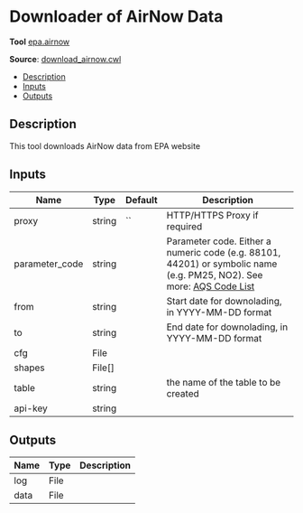 # Downloader of AirNow Data
**Tool** 	[epa.airnow](../../src/python/epa/airnow.py)

**Source**: [download_airnow.cwl](../../src/cwl/download_airnow.cwl)

<!--TOC-->

- [Description](#description)
- [Inputs](#inputs)
- [Outputs](#outputs)

<!--TOC-->

## Description
This tool downloads AirNow data from EPA website


## Inputs

| Name | Type | Default | Description |
|------|------|---------|-------------|
|proxy|string|``|HTTP/HTTPS Proxy if required|
|parameter_code|string| |Parameter code. Either a numeric code (e.g. 88101, 44201) or symbolic name (e.g. PM25, NO2). See more: [AQS Code List](https://www.epa.gov/aqs/aqs-code-list) |
|from|string| |Start date for downolading, in YYYY-MM-DD format|
|to|string| |End date for downolading, in YYYY-MM-DD format|
|cfg|File| | |
|shapes|File[]| | |
|table|string| |the name of the table to be created|
|api-key|string| | |

## Outputs

| Name | Type | Description |
|------|------|-------------|
|log|File| |
|data|File| |

